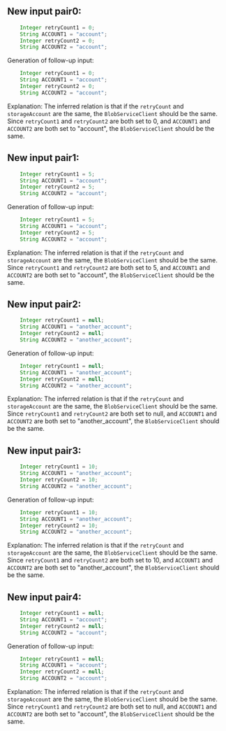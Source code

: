 ## New input pair0:
```java
    Integer retryCount1 = 0;
    String ACCOUNT1 = "account";
    Integer retryCount2 = 0;
    String ACCOUNT2 = "account";
```
Generation of follow-up input:
```java
    Integer retryCount1 = 0;
    String ACCOUNT1 = "account";
    Integer retryCount2 = 0;
    String ACCOUNT2 = "account";
```
Explanation: The inferred relation is that if the `retryCount` and `storageAccount` are the same, the `BlobServiceClient` should be the same. Since `retryCount1` and `retryCount2` are both set to 0, and `ACCOUNT1` and `ACCOUNT2` are both set to "account", the `BlobServiceClient` should be the same.

## New input pair1:
```java
    Integer retryCount1 = 5;
    String ACCOUNT1 = "account";
    Integer retryCount2 = 5;
    String ACCOUNT2 = "account";
```
Generation of follow-up input:
```java
    Integer retryCount1 = 5;
    String ACCOUNT1 = "account";
    Integer retryCount2 = 5;
    String ACCOUNT2 = "account";
```
Explanation: The inferred relation is that if the `retryCount` and `storageAccount` are the same, the `BlobServiceClient` should be the same. Since `retryCount1` and `retryCount2` are both set to 5, and `ACCOUNT1` and `ACCOUNT2` are both set to "account", the `BlobServiceClient` should be the same.

## New input pair2:
```java
    Integer retryCount1 = null;
    String ACCOUNT1 = "another_account";
    Integer retryCount2 = null;
    String ACCOUNT2 = "another_account";
```
Generation of follow-up input:
```java
    Integer retryCount1 = null;
    String ACCOUNT1 = "another_account";
    Integer retryCount2 = null;
    String ACCOUNT2 = "another_account";
```
Explanation: The inferred relation is that if the `retryCount` and `storageAccount` are the same, the `BlobServiceClient` should be the same. Since `retryCount1` and `retryCount2` are both set to null, and `ACCOUNT1` and `ACCOUNT2` are both set to "another_account", the `BlobServiceClient` should be the same.

## New input pair3:
```java
    Integer retryCount1 = 10;
    String ACCOUNT1 = "another_account";
    Integer retryCount2 = 10;
    String ACCOUNT2 = "another_account";
```
Generation of follow-up input:
```java
    Integer retryCount1 = 10;
    String ACCOUNT1 = "another_account";
    Integer retryCount2 = 10;
    String ACCOUNT2 = "another_account";
```
Explanation: The inferred relation is that if the `retryCount` and `storageAccount` are the same, the `BlobServiceClient` should be the same. Since `retryCount1` and `retryCount2` are both set to 10, and `ACCOUNT1` and `ACCOUNT2` are both set to "another_account", the `BlobServiceClient` should be the same.

## New input pair4:
```java
    Integer retryCount1 = null;
    String ACCOUNT1 = "account";
    Integer retryCount2 = null;
    String ACCOUNT2 = "account";
```
Generation of follow-up input:
```java
    Integer retryCount1 = null;
    String ACCOUNT1 = "account";
    Integer retryCount2 = null;
    String ACCOUNT2 = "account";
```
Explanation: The inferred relation is that if the `retryCount` and `storageAccount` are the same, the `BlobServiceClient` should be the same. Since `retryCount1` and `retryCount2` are both set to null, and `ACCOUNT1` and `ACCOUNT2` are both set to "account", the `BlobServiceClient` should be the same.
